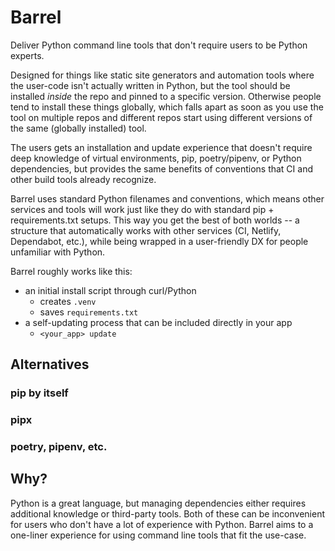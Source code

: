# Barrel

Deliver Python command line tools that don't require users to be Python experts.

Designed for things like static site generators and automation tools where the user-code isn't actually written in Python,
but the tool should be installed *inside* the repo and pinned to a specific version.
Otherwise people tend to install these things globally,
which falls apart as soon as you use the tool on multiple repos and different repos start using different versions of the same (globally installed) tool.

The users gets an installation and update experience that doesn't require deep knowledge of virtual environments, pip, poetry/pipenv, or Python dependencies,
but provides the same benefits of conventions that CI and other build tools already recognize.

Barrel uses standard Python filenames and conventions,
which means other services and tools will work just like they do with standard pip + requirements.txt setups.
This way you get the best of both worlds --
a structure that automatically works with other services (CI, Netlify, Dependabot, etc.),
while being wrapped in a user-friendly DX for people unfamiliar with Python.

Barrel roughly works like this:

- an initial install script through curl/Python
  - creates `.venv`
  - saves `requirements.txt`
- a self-updating process that can be included directly in your app
  - `<your_app> update`

## Alternatives

### pip by itself

### pipx

### poetry, pipenv, etc.

## Why?

Python is a great language, but managing dependencies either requires additional knowledge or third-party tools.
Both of these can be inconvenient for users who don't have a lot of experience with Python.
Barrel aims to a one-liner experience for using command line tools that fit the use-case.
